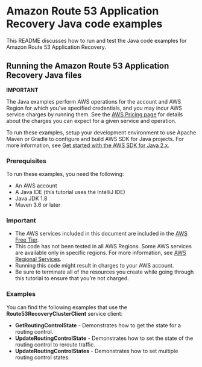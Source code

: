 # Amazon Route 53 Application Recovery Java code examples

This README discusses how to run and test the Java code examples for Amazon Route 53 Application Recovery.

## Running the Amazon Route 53 Application Recovery Java files

**IMPORTANT**

The Java examples perform AWS operations for the account and AWS Region for which you've specified credentials, and you may incur AWS service charges by running them. See the [AWS Pricing page](https://aws.amazon.com/pricing/) for details about the charges you can expect for a given service and operation.

To run these examples, setup your development environment to use Apache Maven or Gradle to configure and build AWS SDK for Java projects. For more information, 
see [Get started with the AWS SDK for Java 2.x](https://docs.aws.amazon.com/sdk-for-java/latest/developer-guide/get-started.html).

### Prerequisites

To run these examples, you need the following:

+ An AWS account
+ A Java IDE (this tutorial uses the IntelliJ IDE)
+ Java JDK 1.8
+ Maven 3.6 or later

### Important

+ The AWS services included in this document are included in the [AWS Free Tier](https://aws.amazon.com/free/?all-free-tier.sort-by=item.additionalFields.SortRank&all-free-tier.sort-order=asc).
+  This code has not been tested in all AWS Regions. Some AWS services are available only in specific regions. For more information, see [AWS Regional Services](https://aws.amazon.com/about-aws/global-infrastructure/regional-product-services). 
+ Running this code might result in charges to your AWS account. 
+ Be sure to terminate all of the resources you create while going through this tutorial to ensure that you’re not charged.

### Examples

You can find the following examples that use the **Route53RecoveryClusterClient** service client: 

+ **GetRoutingControlState** - Demonstrates how to get the state for a routing control.
+ **UpdateRoutingControlState** - Demonstrates how to set the state of the routing control to reroute traffic. 
+ **UpdateRoutingControlStates** - Demonstrates how to set multiple routing control states. 
